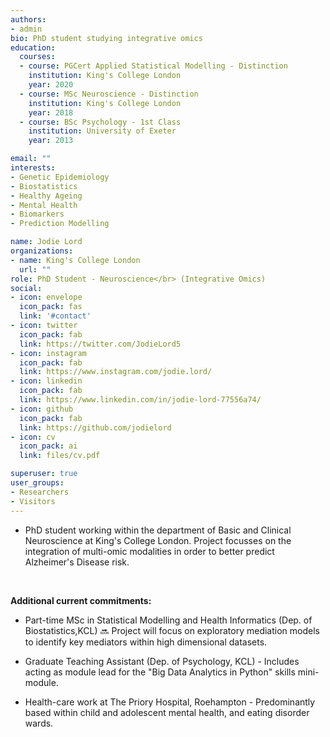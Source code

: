```yaml
---
authors:
- admin
bio: PhD student studying integrative omics
education:
  courses:
  - course: PGCert Applied Statistical Modelling - Distinction
    institution: King's College London
    year: 2020
  - course: MSc Neuroscience - Distinction
    institution: King's College London
    year: 2018
  - course: BSc Psychology - 1st Class
    institution: University of Exeter
    year: 2013

email: ""
interests:
- Genetic Epidemiology
- Biostatistics
- Healthy Ageing
- Mental Health
- Biomarkers
- Prediction Modelling

name: Jodie Lord
organizations:
- name: King's College London
  url: ""
role: PhD Student - Neuroscience</br> (Integrative Omics)
social:
- icon: envelope
  icon_pack: fas
  link: '#contact'
- icon: twitter
  icon_pack: fab
  link: https://twitter.com/JodieLord5
- icon: instagram
  icon_pack: fab
  link: https://www.instagram.com/jodie.lord/
- icon: linkedin
  icon_pack: fab
  link: https://www.linkedin.com/in/jodie-lord-77556a74/
- icon: github
  icon_pack: fab
  link: https://github.com/jodielord
- icon: cv
  icon_pack: ai
  link: files/cv.pdf

superuser: true
user_groups:
- Researchers
- Visitors
---
```


- PhD student working within the department of Basic and Clinical Neuroscience at King's College London. Project focusses on the integration of multi-omic modalities in order to better predict Alzheimer's Disease risk. 
<br/>

**Additional current commitments:**

- Part-time MSc in Statistical Modelling and Health Informatics (Dep. of Biostatistics,KCL) 🔜 Project will focus on exploratory mediation models to identify key mediators within high dimensional datasets. 
  
  
- Graduate Teaching Assistant (Dep. of Psychology, KCL) - Includes acting as module lead for the "Big Data Analytics in Python" skills mini-module.
  
  
- Health-care work at The Priory Hospital, Roehampton - Predominantly based within child and adolescent mental health, and eating disorder wards.

